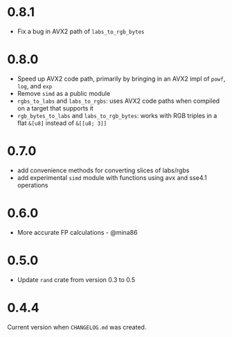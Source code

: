 # 0.8.1

* Fix a bug in AVX2 path of `labs_to_rgb_bytes`

# 0.8.0

* Speed up AVX2 code path, primarily by bringing in an AVX2 impl of `powf`,
  `log`, and `exp`
* Remove `simd` as a public module
* `rgbs_to_labs` and `labs_to_rgbs`: uses AVX2 code paths when compiled on a
  target that supports it
* `rgb_bytes_to_labs` and `labs_to_rgb_bytes`: works with RGB triples in a flat
  `&[u8]` instead of `&[[u8; 3]]`

# 0.7.0

* add convenience methods for converting slices of labs/rgbs
* add experimental `simd` module with functions using avx and sse4.1 operations

# 0.6.0

* More accurate FP calculations - @mina86

# 0.5.0

* Update `rand` crate from version 0.3 to 0.5

# 0.4.4

Current version when `CHANGELOG.md` was created.
